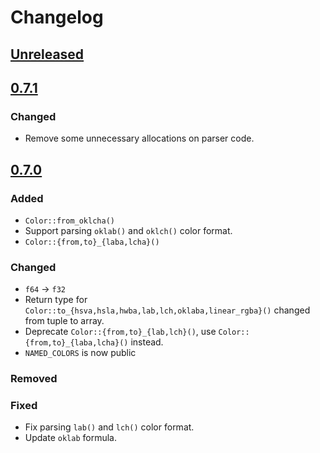 # Changelog

## [Unreleased](https://github.com/mazznoer/csscolorparser-rs/compare/v0.7.1...HEAD)

## [0.7.1](https://github.com/mazznoer/csscolorparser-rs/compare/v0.7.0...v0.7.1)

### Changed

- Remove some unnecessary allocations on parser code.

## [0.7.0](https://github.com/mazznoer/csscolorparser-rs/compare/v0.6.2...v0.7.0)

### Added

- `Color::from_oklcha()`
- Support parsing `oklab()` and `oklch()` color format.
- `Color::{from,to}_{laba,lcha}()`

### Changed

- `f64` -> `f32`
- Return type for `Color::to_{hsva,hsla,hwba,lab,lch,oklaba,linear_rgba}()` changed from tuple to array.
- Deprecate `Color::{from,to}_{lab,lch}()`, use `Color::{from,to}_{laba,lcha}()` instead.
- `NAMED_COLORS` is now public

### Removed

### Fixed

- Fix parsing `lab()` and `lch()` color format.
- Update `oklab` formula.

